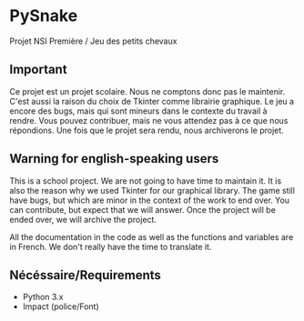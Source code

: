 # PySnake
Projet NSI Première / Jeu des petits chevaux

## Important

Ce projet est un projet scolaire. Nous ne comptons donc pas le maintenir. C'est aussi la raison du choix de Tkinter comme librairie graphique. Le jeu a encore des bugs, mais qui sont mineurs dans le contexte du travail à rendre. Vous pouvez contribuer, mais ne vous attendez pas à ce que nous répondions. Une fois que le projet sera rendu, nous archiverons le projet.

## Warning for english-speaking users

This is a school project. We are not going to have time to maintain it. It is also the reason why we used Tkinter for our graphical library. The game still have bugs, but which are minor in the context of the work to end over. You can contribute, but expect that we will answer. Once the project will be ended over, we will archive the project.

All the documentation in the code as well as the functions and variables are in French. We don't really have the time to translate it.

## Nécéssaire/Requirements

- Python 3.x
- Impact (police/Font)
